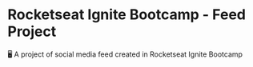 # Rocketseat Ignite Bootcamp - Feed Project

🖥️ A project of social media feed created in Rocketseat Ignite Bootcamp
